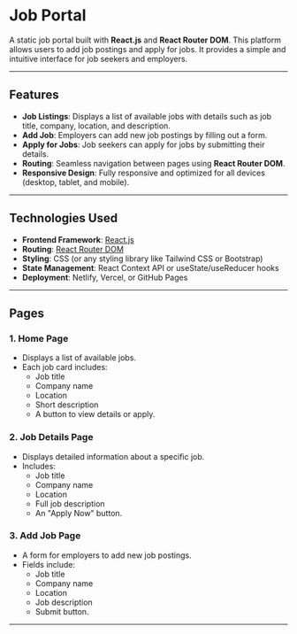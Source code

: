 # Job Portal

A static job portal built with **React.js** and **React Router DOM**. This platform allows users to add job postings and apply for jobs. It provides a simple and intuitive interface for job seekers and employers.

---

## Features

- **Job Listings**: Displays a list of available jobs with details such as job title, company, location, and description.
- **Add Job**: Employers can add new job postings by filling out a form.
- **Apply for Jobs**: Job seekers can apply for jobs by submitting their details.
- **Routing**: Seamless navigation between pages using **React Router DOM**.
- **Responsive Design**: Fully responsive and optimized for all devices (desktop, tablet, and mobile).

---

## Technologies Used

- **Frontend Framework**: [React.js](https://reactjs.org/)
- **Routing**: [React Router DOM](https://reactrouter.com/)
- **Styling**: CSS (or any styling library like Tailwind CSS or Bootstrap)
- **State Management**: React Context API or useState/useReducer hooks
- **Deployment**: Netlify, Vercel, or GitHub Pages

---

## Pages

### 1. Home Page
- Displays a list of available jobs.
- Each job card includes:
  - Job title
  - Company name
  - Location
  - Short description
  - A button to view details or apply.

### 2. Job Details Page
- Displays detailed information about a specific job.
- Includes:
  - Job title
  - Company name
  - Location
  - Full job description
  - An "Apply Now" button.

### 3. Add Job Page
- A form for employers to add new job postings.
- Fields include:
  - Job title
  - Company name
  - Location
  - Job description
  - Submit button.

---

